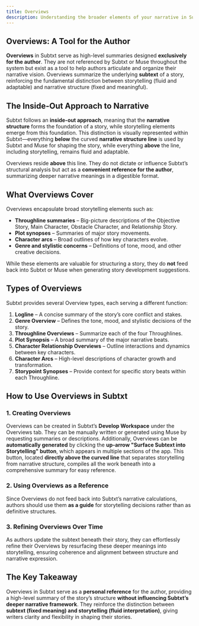 ```yaml
---
title: Overviews
description: Understanding the broader elements of your narrative in Subtxt
---
```


## Overviews: A Tool for the Author

**Overviews** in Subtxt serve as high-level summaries designed **exclusively for the author**. They are not referenced by Subtxt or Muse throughout the system but exist as a tool to help authors articulate and organize their narrative vision. Overviews summarize the underlying **subtext** of a story, reinforcing the fundamental distinction between storytelling (fluid and adaptable) and narrative structure (fixed and meaningful).

## The Inside-Out Approach to Narrative

Subtxt follows an **inside-out approach**, meaning that the **narrative structure** forms the foundation of a story, while storytelling elements emerge from this foundation. This distinction is visually represented within Subtxt—everything **below** the curved **narrative structure line** is used by Subtxt and Muse for shaping the story, while everything **above** the line, including storytelling, remains fluid and adaptable.

Overviews reside **above** this line. They do not dictate or influence Subtxt’s structural analysis but act as a **convenient reference for the author**, summarizing deeper narrative meanings in a digestible format.

## What Overviews Cover

Overviews encapsulate broad storytelling elements such as:

- **Throughline summaries** – Big-picture descriptions of the Objective Story, Main Character, Obstacle Character, and Relationship Story.
- **Plot synopses** – Summaries of major story movements.
- **Character arcs** – Broad outlines of how key characters evolve.
- **Genre and stylistic concerns** – Definitions of tone, mood, and other creative decisions.

While these elements are valuable for structuring a story, they do **not** feed back into Subtxt or Muse when generating story development suggestions.

## Types of Overviews

Subtxt provides several Overview types, each serving a different function:

1. **Logline** – A concise summary of the story’s core conflict and stakes.
2. **Genre Overview** – Defines the tone, mood, and stylistic decisions of the story.
3. **Throughline Overviews** – Summarize each of the four Throughlines.
4. **Plot Synopsis** – A broad summary of the major narrative beats.
5. **Character Relationship Overviews** – Outline interactions and dynamics between key characters.
6. **Character Arcs** – High-level descriptions of character growth and transformation.
7. **Storypoint Synopses** – Provide context for specific story beats within each Throughline.

## How to Use Overviews in Subtxt

### 1. Creating Overviews
Overviews can be created in Subtxt’s **Develop Workspace** under the Overviews tab. They can be manually written or generated using Muse by requesting summaries or descriptions. Additionally, Overviews can be **automatically generated** by clicking the **up-arrow "Surface Subtext into Storytelling" button**, which appears in multiple sections of the app. This button, located **directly above the curved line** that separates storytelling from narrative structure, compiles all the work beneath into a comprehensive summary for easy reference.

### 2. Using Overviews as a Reference
Since Overviews do not feed back into Subtxt’s narrative calculations, authors should use them **as a guide** for storytelling decisions rather than as definitive structures.

### 3. Refining Overviews Over Time
As authors update the subtext beneath their story, they can effortlessly refine their Overviews by resurfacing these deeper meanings into storytelling, ensuring coherence and alignment between structure and narrative expression.

## The Key Takeaway

Overviews in Subtxt serve as a **personal reference** for the author, providing a high-level summary of the story’s structure **without influencing Subtxt’s deeper narrative framework**. They reinforce the distinction between **subtext (fixed meaning) and storytelling (fluid interpretation)**, giving writers clarity and flexibility in shaping their stories.